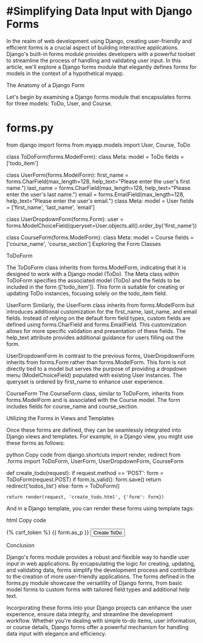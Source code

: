 # #Simplifying Data Input with Django Forms

In the realm of web development using Django, creating user-friendly and efficient forms is a crucial aspect of building interactive applications. Django's built-in forms module provides developers with a powerful toolset to streamline the process of handling and validating user input. In this article, we'll explore a Django forms module that elegantly defines forms for models in the context of a hypothetical myapp.

The Anatomy of a Django Form

Let's begin by examining a Django forms module that encapsulates forms for three models: ToDo, User, and Course.


# forms.py
from django import forms
from myapp.models import User, Course, ToDo

class ToDoForm(forms.ModelForm):
    class Meta:
        model = ToDo
        fields = ['todo_item']
        
class UserForm(forms.ModelForm):
    first_name = forms.CharField(max_length=128, help_text="Please enter the user's first name.")
    last_name = forms.CharField(max_length=128, help_text="Please enter the user's last name.")
    email = forms.EmailField(max_length=128, help_text="Please enter the user's email.")
    class Meta:
        model = User
        fields = ['first_name', 'last_name', 'email']

class UserDropdownForm(forms.Form):
    user = forms.ModelChoiceField(queryset=User.objects.all().order_by('first_name'))

class CourseForm(forms.ModelForm):
    class Meta:
        model = Course
        fields = ['course_name', 'course_section']
Exploring the Form Classes

ToDoForm

The ToDoForm class inherits from forms.ModelForm, indicating that it is designed to work with a Django model (ToDo). The Meta class within ToDoForm specifies the associated model (ToDo) and the fields to be included in the form (['todo_item']). This form is suitable for creating or updating ToDo instances, focusing solely on the todo_item field.

UserForm
Similarly, the UserForm class inherits from forms.ModelForm but introduces additional customization for the first_name, last_name, and email fields. Instead of relying on the default form field types, custom fields are defined using forms.CharField and forms.EmailField. This customization allows for more specific validation and presentation of these fields. The help_text attribute provides additional guidance for users filling out the form.

UserDropdownForm
In contrast to the previous forms, UserDropdownForm inherits from forms.Form rather than forms.ModelForm. This form is not directly tied to a model but serves the purpose of providing a dropdown menu (ModelChoiceField) populated with existing User instances. The queryset is ordered by first_name to enhance user experience.

CourseForm
The CourseForm class, similar to ToDoForm, inherits from forms.ModelForm and is associated with the Course model. The form includes fields for course_name and course_section.

Utilizing the Forms in Views and Templates

Once these forms are defined, they can be seamlessly integrated into Django views and templates. For example, in a Django view, you might use these forms as follows:

python
Copy code
from django.shortcuts import render, redirect
from .forms import ToDoForm, UserForm, UserDropdownForm, CourseForm

def create_todo(request):
    if request.method == 'POST':
        form = ToDoForm(request.POST)
        if form.is_valid():
            form.save()
            return redirect('todos_list')
    else:
        form = ToDoForm()

    return render(request, 'create_todo.html', {'form': form})

And in a Django template, you can render these forms using template tags:

html
Copy code
<form method="post" action="{% url 'create_todo' %}">
  {% csrf_token %}
  {{ form.as_p }}
  <button type="submit">Create ToDo</button>
</form>

Conclusion

Django's forms module provides a robust and flexible way to handle user input in web applications. By encapsulating the logic for creating, updating, and validating data, forms simplify the development process and contribute to the creation of more user-friendly applications. The forms defined in the forms.py module showcase the versatility of Django forms, from basic model forms to custom forms with tailored field types and additional help text.

Incorporating these forms into your Django projects can enhance the user experience, ensure data integrity, and streamline the development workflow. Whether you're dealing with simple to-do items, user information, or course details, Django forms offer a powerful mechanism for handling data input with elegance and efficiency.
